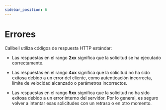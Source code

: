 ```yaml
---
sidebar_position: 6
---
```


# Errores

Callbell utiliza códigos de respuesta HTTP estándar:

- Las respuestas en el rango **2xx** significa que la solicitud se ha ejecutado correctamente.

- Las respuestas en el rango **4xx** significa que la solicitud no ha sido exitosa debido a un error del cliente, como autenticación incorrecta, límite de velocidad alcanzado o parámetros incorrectos.

- Las respuestas en el rango **5xx** significa que la solicitud no ha sido exitosa debido a un error interno del servidor. Por lo general, es seguro volver a intentar esas solicitudes con un retraso o en otro momento.